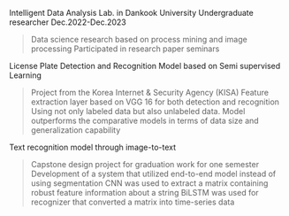 Intelligent Data Analysis Lab. in Dankook University
 Undergraduate researcher							       Dec.2022-Dec.2023
>	Data science research based on process mining and image processing 
>	Participated in research paper seminars

License Plate Detection and Recognition Model based on Semi supervised Learning		
 >	Project from the Korea Internet & Security Agency (KISA) 
 >	Feature extraction layer based on VGG 16 for both detection and recognition 
 >	Using not only labeled data but also unlabeled data.
 >	Model outperforms the comparative models in terms of data size and generalization capability

Text recognition model through image-to-text
 >	Capstone design project for graduation work for one semester
 >	Development of a system that utilized end-to-end model instead of using segmentation
 >	CNN was used to extract a matrix containing robust feature information about a string
 >	BiLSTM was used for recognizer that converted a matrix into time-series data
